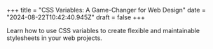 +++
title = "CSS Variables: A Game-Changer for Web Design"
date = "2024-08-22T10:42:40.945Z"
draft = false
+++

  Learn how to use CSS variables to create flexible and maintainable stylesheets in your web projects.
        